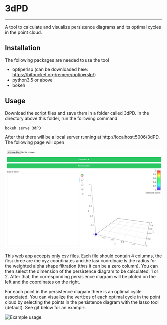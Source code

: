 # 3dPD
----
A tool to calculate and visualize persistence diagrams and its optimal cycles in the point cloud. 

## Installation 
The following packages are needed to use the tool
- optiperlsp (can be downloaded here: https://bitbucket.org/remere/optiperslp/) 
- python3.5 or above
- bokeh 

## Usage
Download the script files and save them in a folder called 3dPD. In the directory 
above this folder, run the following command
```bash 
bokeh serve 3dPD
```
After that there will be a local server running at http://localhost:5006/3dPD. The following
page will open

![Page example](images/example.png)

This web app accepts only csv files. Each file should contain 4 columns, the first three
are the xyz  coordinates and the last coordinate is the radius for the weighted 
alpha shape filtration (thus it can be a zero column). You can then select the dimension
of the persistence diagram to be calculated, 1 or 2. After that, the corresponding
persistence diagram will be ploted on the left and the coordinates on the right. 

For each point in the persistence diagram there is an optimal cycle associated. You can 
visualize the vertices of each optimal cycle in the point cloud by selecting the points
in the persistence diagram with the lasso tool (default). See gif below for an example. 

![Example usage](images/live_example.gif)

